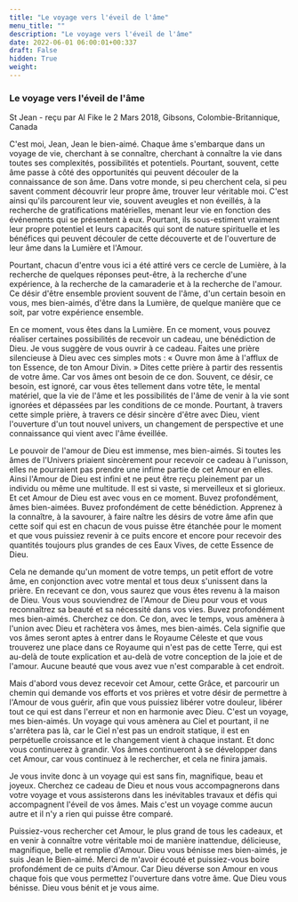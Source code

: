 ```yaml
---
title: "Le voyage vers l'éveil de l'âme"
menu_title: ""
description: "Le voyage vers l'éveil de l'âme"
date: 2022-06-01 06:00:01+00:337
draft: False
hidden: True
weight:
---
```

### Le voyage vers l'éveil de l'âme

St Jean - reçu par Al Fike le 2 Mars 2018, Gibsons, Colombie-Britannique, Canada

C'est moi, Jean, Jean le bien-aimé. Chaque âme s'embarque dans un voyage de vie, cherchant à se connaître, cherchant à connaître la vie dans toutes ses complexités, possibilités et potentiels. Pourtant, souvent, cette âme passe à côté des opportunités qui peuvent découler de la connaissance de son âme. Dans votre monde, si peu cherchent cela, si peu savent comment découvrir leur propre âme, trouver leur véritable moi. C'est ainsi qu'ils parcourent leur vie, souvent aveugles et non éveillés, à la recherche de gratifications matérielles, menant leur vie en fonction des événements qui se présentent à eux. Pourtant, ils sous-estiment vraiment leur propre potentiel et leurs capacités qui sont de nature spirituelle et les bénéfices qui peuvent découler de cette découverte et de l'ouverture de leur âme dans la Lumière et l'Amour.

Pourtant, chacun d'entre vous ici a été attiré vers ce cercle de Lumière, à la recherche de quelques réponses peut-être, à la recherche d'une expérience, à la recherche de la camaraderie et à la recherche de l'amour. Ce désir d'être ensemble provient souvent de l'âme, d'un certain besoin en vous, mes bien-aimés, d'être dans la Lumière, de quelque manière que ce soit, par votre expérience ensemble.

En ce moment, vous êtes dans la Lumière. En ce moment, vous pouvez réaliser certaines possibilités de recevoir un cadeau, une bénédiction de Dieu. Je vous suggère de vous ouvrir à ce cadeau. Faites une prière silencieuse à Dieu avec ces simples mots :  « Ouvre mon âme à l'afflux de ton Essence, de ton Amour Divin. » Dites cette prière à partir des ressentis de votre âme. Car vos âmes ont besoin de ce don. Souvent, ce désir, ce besoin, est ignoré, car vous êtes tellement dans votre tête, le mental matériel, que la vie de l'âme et les possibilités de l'âme de venir à la vie sont ignorées et dépassées par les conditions de ce monde. Pourtant, à travers cette simple prière, à travers ce désir sincère d'être avec Dieu, vient l'ouverture d'un tout nouvel univers, un changement de perspective et une connaissance qui vient avec l'âme éveillée.

Le pouvoir de l'amour de Dieu est immense, mes bien-aimés. Si toutes les âmes de l'Univers priaient sincèrement pour recevoir ce cadeau à l'unisson, elles ne pourraient pas prendre une infime partie de cet Amour en elles. Ainsi l'Amour de Dieu est infini et ne peut être reçu pleinement par un individu ou même une multitude. Il est si vaste, si merveilleux et si glorieux. Et cet Amour de Dieu est avec vous en ce moment. Buvez profondément, âmes bien-aimées. Buvez profondément de cette bénédiction. Apprenez à la connaître, à la savourer, à faire naître les désirs de votre âme afin que cette soif qui est en chacun de vous puisse être étanchée pour le moment et que vous puissiez revenir à ce puits encore et encore pour recevoir des quantités toujours plus grandes de ces Eaux Vives, de cette Essence de Dieu.

Cela ne demande qu'un moment de votre temps, un petit effort de votre âme, en conjonction avec votre mental et tous deux s'unissent dans la prière. En recevant ce don, vous saurez que vous êtes revenu à la maison de Dieu. Vous vous souviendrez de l'Amour de Dieu pour vous et vous reconnaîtrez sa beauté et sa nécessité dans vos vies. Buvez profondément mes bien-aimés. Cherchez ce don. Ce don, avec le temps, vous amènera à l'union avec Dieu et rachètera vos âmes, mes bien-aimés. Cela signifie que vos âmes seront aptes à entrer dans le Royaume Céleste et que vous trouverez une place dans ce Royaume qui n'est pas de cette Terre, qui est au-delà de toute explication et au-delà de votre conception de la joie et de l'amour. Aucune beauté que vous avez vue n'est comparable à cet endroit.

Mais d'abord vous devez recevoir cet Amour, cette Grâce, et parcourir un chemin qui demande vos efforts et vos prières et votre désir de permettre à l'Amour de vous guérir, afin que vous puissiez libérer votre douleur, libérer tout ce qui est dans l'erreur et non en harmonie avec Dieu. C'est un voyage, mes bien-aimés. Un voyage qui vous amènera au Ciel et pourtant, il ne s'arrêtera pas là, car le Ciel n'est pas un endroit statique, il est en perpétuelle croissance et le changement vient à chaque instant. Et donc vous continuerez à grandir. Vos âmes continueront à se développer dans cet Amour, car vous continuez à le rechercher, et cela ne finira jamais.

Je vous invite donc à un voyage qui est sans fin, magnifique, beau et joyeux. Cherchez ce cadeau de Dieu et nous vous accompagnerons dans votre voyage et vous assisterons dans les inévitables travaux et défis qui accompagnent l'éveil de vos âmes. Mais c'est un voyage comme aucun autre et il n'y a rien qui puisse être comparé.

Puissiez-vous rechercher cet Amour, le plus grand de tous les cadeaux, et en venir à connaître votre véritable moi de manière inattendue, délicieuse, magnifique, belle et remplie d'Amour. Dieu vous bénisse mes bien-aimés, je suis Jean le Bien-aimé. Merci de m'avoir écouté et puissiez-vous boire profondément de ce puits d'Amour. Car Dieu déverse son Amour en vous chaque fois que vous permettez l'ouverture dans votre âme. Que Dieu vous bénisse. Dieu vous bénit et je vous aime.


